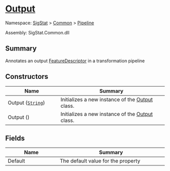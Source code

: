 # [Output](./Output.md)

Namespace: [SigStat]() > [Common](./../README.md) > [Pipeline](./README.md)

Assembly: SigStat.Common.dll

## Summary
Annotates an output [FeatureDescriptor](https://github.com/sigstat/sigstat/blob/develop/docs/md/SigStat/Common/FeatureDescriptor.md) in a transformation pipeline

## Constructors

| Name<div><a href="#"><img width=225></a></div> | Summary<div><a href="#"><img width=525></a></div> | 
| --- | --- | 
| Output ([`String`](https://docs.microsoft.com/en-us/dotnet/api/System.String)) | Initializes a new instance of the [Output](https://github.com/sigstat/sigstat/blob/develop/docs/md/SigStat/Common/Pipeline/Output.md) class. | 
| Output () | Initializes a new instance of the [Output](https://github.com/sigstat/sigstat/blob/develop/docs/md/SigStat/Common/Pipeline/Output.md) class. | 


## Fields

| Name<div><a href="#"><img width=225></a></div> | Summary<div><a href="#"><img width=525></a></div> | 
| --- | --- | 
| Default | The default value for the property | 


